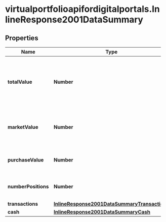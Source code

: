 # virtualportfolioapifordigitalportals.InlineResponse2001DataSummary

## Properties

Name | Type | Description | Notes
------------ | ------------- | ------------- | -------------
**totalValue** | **Number** | The total portfolio value, i.e. the current market value of the portfolio plus cash. | [optional] 
**marketValue** | **Number** | The current market value of the securities in the portfolio. | [optional] 
**purchaseValue** | **Number** | The total purchase value of all securities. | [optional] 
**numberPositions** | **Number** | Number of positions in the portfolio. | [optional] 
**transactions** | [**InlineResponse2001DataSummaryTransactions**](InlineResponse2001DataSummaryTransactions.md) |  | [optional] 
**cash** | [**InlineResponse2001DataSummaryCash**](InlineResponse2001DataSummaryCash.md) |  | [optional] 


